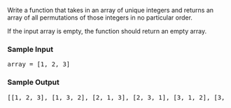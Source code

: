 <div class="html">
<p>
  Write a function that takes in an array of unique integers and returns an
  array of all permutations of those integers in no particular order.
</p>
<p>If the input array is empty, the function should return an empty array.</p>
<h3>Sample Input</h3>
<pre><span class="CodeEditor-promptParameter">array</span> = [1, 2, 3]
</pre>
<h3>Sample Output</h3>
<pre>[[1, 2, 3], [1, 3, 2], [2, 1, 3], [2, 3, 1], [3, 1, 2], [3, 2, 1]]
</pre>
</div>
